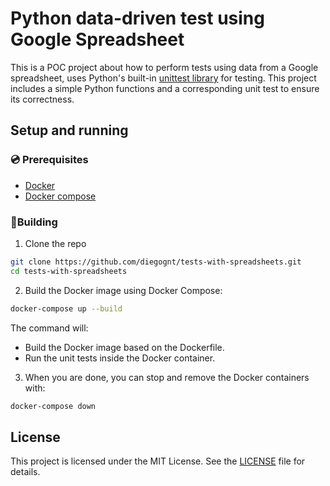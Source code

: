 # Python data-driven test using Google Spreadsheet

This is a POC project about how to perform tests using data from a Google spreadsheet, uses Python's built-in [unittest library](https://docs.python.org/3/library/unittest.html) for testing. This project includes a simple Python functions and a corresponding unit test to ensure its correctness.

## Setup and running

### 💿 Prerequisites

- [Docker](https://www.docker.com)
- [Docker compose](https://docs.docker.com/compose/)

### 🚀Building

1. Clone the repo
```sh
git clone https://github.com/diegognt/tests-with-spreadsheets.git
cd tests-with-spreadsheets
```

2. Build the Docker image using Docker Compose:
```sh
docker-compose up --build
```

The command will:

 - Build the Docker image based on the Dockerfile.
 - Run the unit tests inside the Docker container.

3. When you are done, you can stop and remove the Docker containers with:
```sh
docker-compose down
```

## License

This project is licensed under the MIT License. See the [LICENSE](./LICENSE) file for details.
